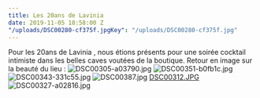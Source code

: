 ```yaml
---
title: Les 20ans de Lavinia
date: 2019-11-05 18:58:00 Z
"/uploads/DSC00280-cf375f.jpgKey": "/uploads/DSC00280-cf375f.jpg"
---
```


Pour les 20ans de Lavinia , nous étions présents pour une soirée cocktail intimiste dans les belles caves voutées de la boutique.
Retour en image sur la beauté du lieu :
![DSC00305-a03790.jpg](/uploads/DSC00305-a03790.jpg)
![DSC00351-b0fb1c.jpg](/uploads/DSC00351-b0fb1c.jpg)
![DSC00343-331c55.jpg](/uploads/DSC00343-331c55.jpg)
![DSC00387.jpg](/uploads/DSC00387.jpg)
[DSC00312.JPG](/uploads/DSC00312.JPG)
![DSC00327-a02816.jpg](/uploads/DSC00327-a02816.jpg)